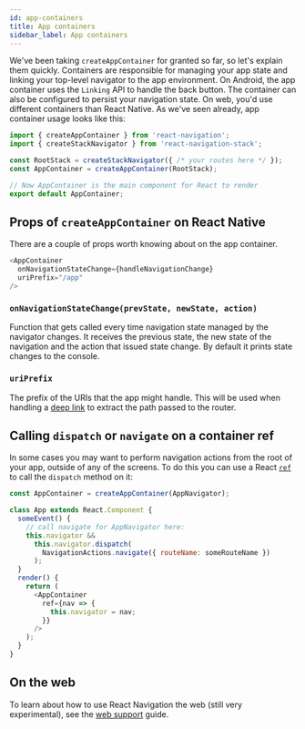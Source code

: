 ```yaml
---
id: app-containers
title: App containers
sidebar_label: App containers
---
```


We've been taking `createAppContainer` for granted so far, so let's explain them quickly. Containers are responsible for managing your app state and linking your top-level navigator to the app environment. On Android, the app container uses the `Linking` API to handle the back button. The container can also be configured to persist your navigation state. On web, you'd use different containers than React Native. As we've seen already, app container usage looks like this:

```js
import { createAppContainer } from 'react-navigation';
import { createStackNavigator } from 'react-navigation-stack';

const RootStack = createStackNavigator({ /* your routes here */ });
const AppContainer = createAppContainer(RootStack);

// Now AppContainer is the main component for React to render
export default AppContainer;
```

## Props of `createAppContainer` on React Native

There are a couple of props worth knowing about on the app container.

```js
<AppContainer
  onNavigationStateChange={handleNavigationChange}
  uriPrefix="/app"
/>
```

### `onNavigationStateChange(prevState, newState, action)`

Function that gets called every time navigation state managed by the navigator changes. It receives the previous state, the new state of the navigation and the action that issued state change. By default it prints state changes to the console.

### `uriPrefix`

The prefix of the URIs that the app might handle. This will be used when handling a [deep link](deep-linking.html) to extract the path passed to the router.

## Calling `dispatch` or `navigate` on a container ref

In some cases you may want to perform navigation actions from the root of your app, outside of any of the screens. To do this you can use a React [`ref`](https://facebook.github.io/react/docs/refs-and-the-dom.html#the-ref-callback-attribute) to call the `dispatch` method on it:

```js
const AppContainer = createAppContainer(AppNavigator);

class App extends React.Component {
  someEvent() {
    // call navigate for AppNavigator here:
    this.navigator &&
      this.navigator.dispatch(
        NavigationActions.navigate({ routeName: someRouteName })
      );
  }
  render() {
    return (
      <AppContainer
        ref={nav => {
          this.navigator = nav;
        }}
      />
    );
  }
}
```

## On the web

To learn about how to use React Navigation the web (still very experimental), see the [web support](web-support.html) guide.